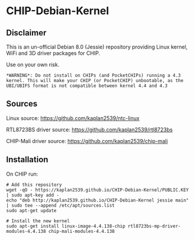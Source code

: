 # CHIP-Debian-Kernel

## Disclaimer

This is an un-official Debian 8.0 (Jessie) repository providing Linux kernel, WiFi and 3D driver packages for CHIP.

Use on your own risk.

```*WARNING*: Do not install on CHIPs (and PocketCHIPs) running a 4.3 kernel. This will make your CHIP (or PocketCHIP) unbootable, as the UBI/UBIFS format is not compatible between kernel 4.4 and 4.3 ```

## Sources

Linux source: https://github.com/kaplan2539/ntc-linux

RTL8723BS driver source: https://github.com/kaplan2539/rtl8723bs

CHIP-Mali driver source: https://github.com/kaplan2539/chip-mali

## Installation

On CHIP run:
```
# Add this repository
wget -qO - https://kaplan2539.github.io/CHIP-Debian-Kernel/PUBLIC.KEY | sudo apt-key add -
echo "deb http://kaplan2539.github.io/CHIP-Debian-Kernel jessie main" | sudo tee --append /etc/apt/sources.list
sudo apt-get update

# Install the new kernel
sudo apt-get install linux-image-4.4.138-chip rtl8723bs-mp-driver-modules-4.4.138 chip-mali-modules-4.4.138
```
